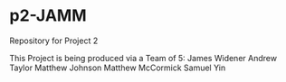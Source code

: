 # p2-JAMM
Repository for Project 2

This Project is being produced via a Team of 5:
  James Widener
  Andrew Taylor
  Matthew Johnson
  Matthew McCormick
  Samuel Yin
